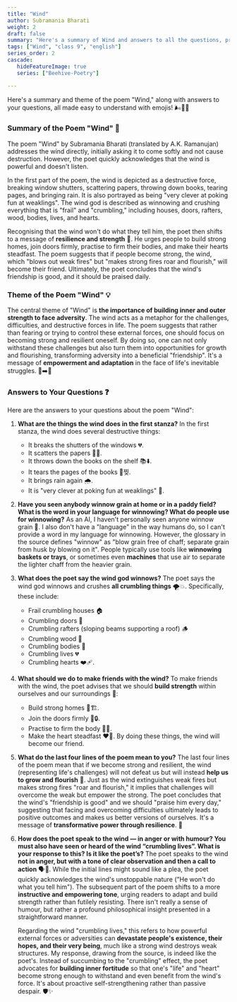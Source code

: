 ```yaml
---
title: "Wind"
author: Subramania Bharati
weight: 2
draft: false
summary: "Here's a summary of Wind and answers to all the questions, presented for ease of understanding ..."
tags: ["Wind", "class 9", "english"]
series_order: 2
cascade:
   hideFeatureImage: true
   series: ["Beehive-Poetry"]

---
```


Here's a summary and theme of the poem "Wind," along with answers to your questions, all made easy to understand with emojis! 🌬️📖😊

### Summary of the Poem "Wind" 💨

The poem "Wind" by Subramania Bharati (translated by A.K. Ramanujan) addresses the wind directly, initially asking it to come softly and not cause destruction. However, the poet quickly acknowledges that the wind is powerful and doesn't listen.

In the first part of the poem, the wind is depicted as a destructive force, breaking window shutters, scattering papers, throwing down books, tearing pages, and bringing rain. It is also portrayed as being "very clever at poking fun at weaklings". The wind god is described as winnowing and crushing everything that is "frail" and "crumbling," including houses, doors, rafters, wood, bodies, lives, and hearts.

Recognising that the wind won't do what they tell him, the poet then shifts to a message of **resilience and strength** 💪. He urges people to build strong homes, join doors firmly, practise to firm their bodies, and make their hearts steadfast. The poem suggests that if people become strong, the wind, which "blows out weak fires" but "makes strong fires roar and flourish," will become their friend. Ultimately, the poet concludes that the wind's friendship is good, and it should be praised daily.

### Theme of the Poem "Wind" 💡

The central theme of "Wind" is **the importance of building inner and outer strength to face adversity**. The wind acts as a metaphor for the challenges, difficulties, and destructive forces in life. The poem suggests that rather than fearing or trying to control these external forces, one should focus on becoming strong and resilient oneself. By doing so, one can not only withstand these challenges but also turn them into opportunities for growth and flourishing, transforming adversity into a beneficial "friendship". It's a message of **empowerment and adaptation** in the face of life's inevitable struggles. 🌱➡️🌳

### Answers to Your Questions ❓

Here are the answers to your questions about the poem "Wind":

1.  **What are the things the wind does in the first stanza?**
    In the first stanza, the wind does several destructive things:
    *   It breaks the shutters of the windows 💔.
    *   It scatters the papers 📑💨.
    *   It throws down the books on the shelf 📚⬇️.
    *   It tears the pages of the books 📖찢.
    *   It brings rain again 🌧️.
    *   It is "very clever at poking fun at weaklings" 🤡.

2.  **Have you seen anybody winnow grain at home or in a paddy field? What is the word in your language for winnowing? What do people use for winnowing?**
    As an AI, I haven't personally seen anyone winnow grain 🌾. I also don't have a "language" in the way humans do, so I can't provide a word in my language for winnowing.
    However, the glossary in the source defines "winnow" as "blow grain free of chaff; separate grain from husk by blowing on it". People typically use tools like **winnowing baskets or trays**, or sometimes even **machines** that use air to separate the lighter chaff from the heavier grain.

3.  **What does the poet say the wind god winnows?**
    The poet says the wind god winnows and crushes **all crumbling things** 🌪️💥. Specifically, these include:
    *   Frail crumbling houses 🏠
    *   Crumbling doors 🚪
    *   Crumbling rafters (sloping beams supporting a roof) 🪵
    *   Crumbling wood 🌳
    *   Crumbling bodies 🧍
    *   Crumbling lives 💔
    *   Crumbling hearts ❤️‍🩹.

4.  **What should we do to make friends with the wind?**
    To make friends with the wind, the poet advises that we should **build strength** within ourselves and our surroundings 💪:
    *   Build strong homes 🏡🏗️.
    *   Join the doors firmly 🚪🔒.
    *   Practise to firm the body 🏋️‍♂️.
    *   Make the heart steadfast ❤️‍🔥.
    By doing these things, the wind will become our friend.

5.  **What do the last four lines of the poem mean to you?**
    The last four lines of the poem mean that if we become strong and resilient, the wind (representing life's challenges) will not defeat us but will instead **help us to grow and flourish** 🌟. Just as the wind extinguishes weak fires but makes strong fires "roar and flourish," it implies that challenges will overcome the weak but empower the strong. The poet concludes that the wind's "friendship is good" and we should "praise him every day," suggesting that facing and overcoming difficulties ultimately leads to positive outcomes and makes us better versions of ourselves. It's a message of **transformative power through resilience**. 🚀

6.  **How does the poet speak to the wind — in anger or with humour? You must also have seen or heard of the wind “crumbling lives”. What is your response to this? Is it like the poet’s?**
    The poet speaks to the wind **not in anger, but with a tone of clear observation and then a call to action** 🗣️💪. While the initial lines might sound like a plea, the poet quickly acknowledges the wind's unstoppable nature ("He won't do what you tell him"). The subsequent part of the poem shifts to a more **instructive and empowering tone**, urging readers to adapt and build strength rather than futilely resisting. There isn't really a sense of humour, but rather a profound philosophical insight presented in a straightforward manner.

    Regarding the wind "crumbling lives," this refers to how powerful external forces or adversities can **devastate people's existence, their hopes, and their very being**, much like a strong wind destroys weak structures. My response, drawing from the source, is indeed like the poet's. Instead of succumbing to the "crumbling" effect, the poet advocates for **building inner fortitude** so that one's "life" and "heart" become strong enough to withstand and even benefit from the wind's force. It's about proactive self-strengthening rather than passive despair. 🛡️✨